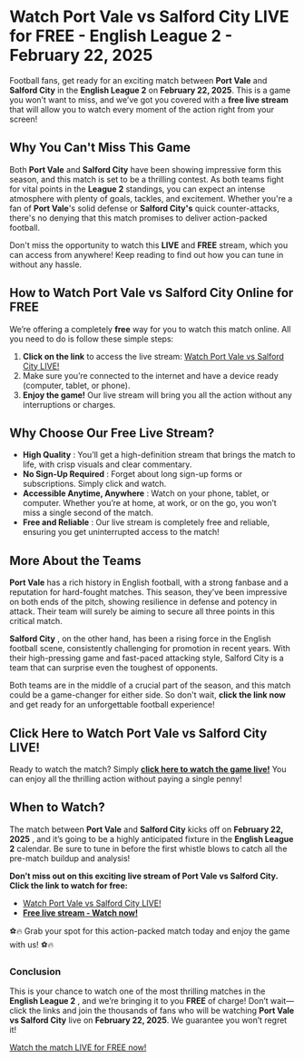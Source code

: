 # Watch Port Vale vs Salford City LIVE for FREE - English League 2 - February 22, 2025

Football fans, get ready for an exciting match between **Port Vale** and **Salford City** in the **English League 2** on **February 22, 2025**. This is a game you won’t want to miss, and we’ve got you covered with a **free live stream** that will allow you to watch every moment of the action right from your screen!

## Why You Can't Miss This Game

Both **Port Vale** and **Salford City** have been showing impressive form this season, and this match is set to be a thrilling contest. As both teams fight for vital points in the **League 2** standings, you can expect an intense atmosphere with plenty of goals, tackles, and excitement. Whether you're a fan of **Port Vale**'s solid defense or **Salford City's** quick counter-attacks, there's no denying that this match promises to deliver action-packed football.

Don't miss the opportunity to watch this **LIVE** and **FREE** stream, which you can access from anywhere! Keep reading to find out how you can tune in without any hassle.

## How to Watch Port Vale vs Salford City Online for FREE

We’re offering a completely **free** way for you to watch this match online. All you need to do is follow these simple steps:

1. **Click on the link** to access the live stream: [Watch Port Vale vs Salford City LIVE!](https://tinyurl.com/livestreamfreeo?st=Port+Vale+vs+Salford+City&si=gh)
2. Make sure you’re connected to the internet and have a device ready (computer, tablet, or phone).
3. **Enjoy the game!** Our live stream will bring you all the action without any interruptions or charges.

## Why Choose Our Free Live Stream?

- **High Quality** : You’ll get a high-definition stream that brings the match to life, with crisp visuals and clear commentary.
- **No Sign-Up Required** : Forget about long sign-up forms or subscriptions. Simply click and watch.
- **Accessible Anytime, Anywhere** : Watch on your phone, tablet, or computer. Whether you’re at home, at work, or on the go, you won’t miss a single second of the match.
- **Free and Reliable** : Our live stream is completely free and reliable, ensuring you get uninterrupted access to the match!

## More About the Teams

**Port Vale** has a rich history in English football, with a strong fanbase and a reputation for hard-fought matches. This season, they’ve been impressive on both ends of the pitch, showing resilience in defense and potency in attack. Their team will surely be aiming to secure all three points in this critical match.

**Salford City** , on the other hand, has been a rising force in the English football scene, consistently challenging for promotion in recent years. With their high-pressing game and fast-paced attacking style, Salford City is a team that can surprise even the toughest of opponents.

Both teams are in the middle of a crucial part of the season, and this match could be a game-changer for either side. So don't wait, **click the link now** and get ready for an unforgettable football experience!

## Click Here to Watch Port Vale vs Salford City LIVE!

Ready to watch the match? Simply [**click here to watch the game live!**](https://tinyurl.com/livestreamfreeo?st=Port+Vale+vs+Salford+City&si=gh) You can enjoy all the thrilling action without paying a single penny!

## When to Watch?

The match between **Port Vale** and **Salford City** kicks off on **February 22, 2025** , and it’s going to be a highly anticipated fixture in the **English League 2** calendar. Be sure to tune in before the first whistle blows to catch all the pre-match buildup and analysis!

**Don’t miss out on this exciting live stream of Port Vale vs Salford City. Click the link to watch for free:**

- [Watch Port Vale vs Salford City LIVE!](https://tinyurl.com/livestreamfreeo?st=Port+Vale+vs+Salford+City&si=gh)
- [**Free live stream - Watch now!**](https://tinyurl.com/livestreamfreeo?st=Port+Vale+vs+Salford+City&si=gh)

⚽🔥 Grab your spot for this action-packed match today and enjoy the game with us! ⚽🔥

### Conclusion

This is your chance to watch one of the most thrilling matches in the **English League 2** , and we’re bringing it to you **FREE** of charge! Don’t wait—click the links and join the thousands of fans who will be watching **Port Vale vs Salford City** live on **February 22, 2025**. We guarantee you won’t regret it!

[Watch the match LIVE for FREE now!](https://tinyurl.com/livestreamfreeo?st=Port+Vale+vs+Salford+City&si=gh)
